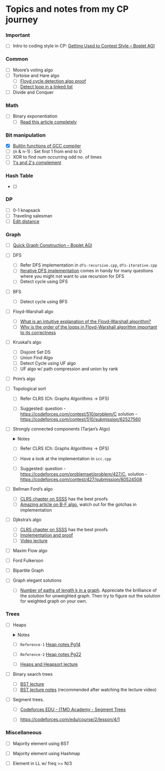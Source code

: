 # Topics and notes from my CP journey

### Important
- [ ] Intro to coding style in CP: [Getting Used to Contest Style – Boplet AGI](https://boplets.com/2019/07/10/getting-used-to-contest-style-for-beginners/)

### Common
- [ ] Moore’s voting algo
- [ ] Tortoise and Hare algo
  - [ ] [Floyd cycle detection algo proof](https://cs.stackexchange.com/a/90990/92327)
  - [ ] [Detect loop in a linked list](https://www.geeksforgeeks.org/detect-loop-in-a-linked-list/)
- [ ] Divide and Conquer

### Math
- [ ] Binary exponentiation
  - [ ] [Read this article completely]()

### Bit manipulation
- [x] [Builtin functions of GCC compiler](https://www.geeksforgeeks.org/builtin-functions-gcc-compiler/)
- [ ] (n & n-1) : Set first 1 from end to 0
- [ ] XOR to find num occurring odd no. of times
- [ ] [1's and 2's complement](https://www.geeksforgeeks.org/whats-difference-between-1s-complement-and-2s-complement/)

### Hash Table
- [ ] 

### DP
- [ ] 0-1 knapsack
- [ ] Traveling salesman
- [ ] [Edit distance](https://www.geeksforgeeks.org/edit-distance-dp-5/)

### Graph
- [ ] [Quick Graph Construction – Boplet AGI](https://boplets.com/2019/07/17/quick-graph-construction/)
- [ ] DFS
  - [ ] Refer DFS implementation in `dfs-recursive.cpp`, `dfs-iterative.cpp`
  - [ ] [Iterative DFS implementation](https://www.geeksforgeeks.org/iterative-depth-first-traversal/) comes in handy for many questions where you might not want to use recursion for DFS
  - [ ] Detect cycle using DFS
- [ ] BFS
  - [ ] Detect cycle using BFS
- [ ] Floyd-Warshall algo
  - [ ] [What is an intuitive explanation of the Floyd-Warshall algorithm?](https://www.quora.com/What-is-an-intuitive-explanation-of-the-Floyd-Warshall-algorithm)
  - [ ] [Why is the order of the loops in Floyd-Warshall algorithm important to its correctness](https://www.quora.com/Why-is-the-order-of-the-loops-in-Floyd-Warshall-algorithm-important-to-its-correctness)
- [ ] Kruskal’s algo
  - [ ] Disjoint Set DS
  - [ ] Union Find Algo
  - [ ] Detect Cycle using UF algo
  - [ ] UF algo w/ path compression and union by rank
- [ ] Prim’s algo
- [ ] Topological sort
  - [ ] Refer CLRS (Ch: Graphs Algorithms -> DFS)
  - [ ] Suggested: question - https://codeforces.com/contest/510/problem/C solution - https://codeforces.com/contest/510/submission/62527560


- [ ] Strongly connected components (Tarjan’s Algo)

  <details>
    <summary>Notes</summary>
    <ul>
      <li> If a node has even a single outgoing edge, then it cannot be the one finshing last during DFS. </li>
      <li> Equivalently, if a node has only incoming edges and you reverse all the edges, then it will be the first one to finish.  </li>
    </ul> 
  
  </details>

  - [ ] Refer CLRS (Ch: Graphs Algorithms -> DFS)
  - [ ] Have a look at the implementation in `scc.cpp`
  - [ ] Suggested: question - https://codeforces.com/problemset/problem/427/C, solution - https://codeforces.com/contest/427/submission/80524508


- [ ] Bellman Ford’s algo
  - [ ] [CLRS chapter on SSSS](https://edutechlearners.com/download/Introduction_to_algorithms-3rd%20Edition.pdf#page=664) has the best proofs
  - [ ] [Amazing article on B-F algo](https://cp-algorithms.com/graph/bellman_ford.html), watch out for the gotchas in implementation
- [ ] Djikstra’s algo
  - [ ] [CLRS chapter on SSSS](https://edutechlearners.com/download/Introduction_to_algorithms-3rd%20Edition.pdf#page=664) has the best proofs
  - [ ] [Implementation and proof](https://cp-algorithms.com/graph/dijkstra_sparse.html)
  - [ ] [Video lecture](https://www.youtube.com/watch?v=2E7MmKv0Y24&list=PLUl4u3cNGP61Oq3tWYp6V_F-5jb5L2iHb&index=17&t=0s)
- [ ] Maxim Flow algo
- [ ] Ford Fulkerson
- [ ] Bipartite Graph

- [ ] Graph elegant solutions
  - [ ] [Number of paths of length k
in a graph](https://cp-algorithms.com/algebra/binary-exp.html#toc-tgt-7). Appreciate the brilliance of the solution for unweighted graph. Then try to figure out the solution for weighted graph on your own.

### Trees
- [ ] Heaps
  <details> 
    <summary>Notes</summary>
    <ul>
      <li> `build_max_heap` runs `max_heapify` from `n/2 downto 1` only </li> 
      <li> Runtime of `build_max_heap` O(n) instead of O(nlogn) (). Still `heapsort` takes O(nlogn) time. See `Reference-1` and `Reference-2` below. </li>

    </ul>
  </details>

  - [ ] `Reference-1` [Heap notes Pg14](https://ocw.mit.edu/courses/electrical-engineering-and-computer-science/6-006-introduction-to-algorithms-fall-2011/lecture-videos/MIT6_006F11_lec04.pdf#page=14)

  - [ ] `Reference-2` [Heap notes Pg22](https://ocw.mit.edu/courses/electrical-engineering-and-computer-science/6-006-introduction-to-algorithms-fall-2011/lecture-videos/MIT6_006F11_lec04.pdf#page=22)

  - [ ] [Heaps and Heapsort lecture](https://www.youtube.com/watch?v=B7hVxCmfPtM&list=PLUl4u3cNGP61Oq3tWYp6V_F-5jb5L2iHb&index=4)
- [ ] Binary search trees
  - [ ] [BST lecture](https://www.youtube.com/watch?v=9Jry5-82I68&list=PLUl4u3cNGP61Oq3tWYp6V_F-5jb5L2iHb&index=6&t=0s)
  - [ ] [BST lecture notes](https://ocw.mit.edu/courses/electrical-engineering-and-computer-science/6-006-introduction-to-algorithms-fall-2011/lecture-videos/MIT6_006F11_lec05.pdf) (recommended after watching the lecture video)
- [ ] Segment trees.
  - [ ] [Codeforces EDU - ITMO Academy - Segment Trees](https://codeforces.com/edu/course/2/lesson/4/1)
  - [ ] https://codeforces.com/edu/course/2/lesson/4/1



### Miscellaneous
- [ ] Majority element using BST
- [ ] Majority element using Hashmap
- [ ] Element in LL w/ freq >= N/3



